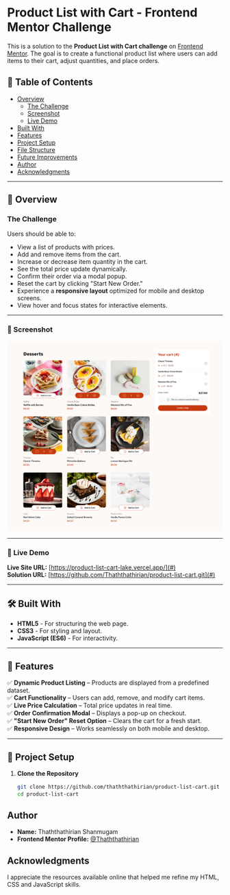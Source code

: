 # Product List with Cart - Frontend Mentor Challenge

This is a solution to the **Product List with Cart challenge** on [Frontend Mentor](https://www.frontendmentor.io/challenges/product-list-with-cart-5MmqLVAp_d). The goal is to create a functional product list where users can add items to their cart, adjust quantities, and place orders.

## 📝 Table of Contents

- [Overview](#overview)
  - [The Challenge](#the-challenge)
  - [Screenshot](#screenshot)
  - [Live Demo](#live-demo)
- [Built With](#built-with)
- [Features](#features)
- [Project Setup](#project-setup)
- [File Structure](#file-structure)
- [Future Improvements](#future-improvements)
- [Author](#author)
- [Acknowledgments](#acknowledgments)

---

## 📌 Overview

### The Challenge

Users should be able to:

- View a list of products with prices.
- Add and remove items from the cart.
- Increase or decrease item quantity in the cart.
- See the total price update dynamically.
- Confirm their order via a modal popup.
- Reset the cart by clicking "Start New Order."
- Experience a **responsive layout** optimized for mobile and desktop screens.
- View hover and focus states for interactive elements.

---

### 📸 Screenshot

![Project Screenshot](./design/desktop-products-added-cart.png)

---

### 🔗 Live Demo

**Live Site URL:** [https://product-list-cart-lake.vercel.app/](#)  
**Solution URL:** [https://github.com/Thaththathirian/product-list-cart.git](#)

---

## 🛠️ Built With

- **HTML5** - For structuring the web page.
- **CSS3** - For styling and layout.
- **JavaScript (ES6)** - For interactivity.

---

## 🚀 Features

✅ **Dynamic Product Listing** – Products are displayed from a predefined dataset.  
✅ **Cart Functionality** – Users can add, remove, and modify cart items.  
✅ **Live Price Calculation** – Total price updates in real time.  
✅ **Order Confirmation Modal** – Displays a pop-up on checkout.  
✅ **"Start New Order" Reset Option** – Clears the cart for a fresh start.  
✅ **Responsive Design** – Works seamlessly on both mobile and desktop.

---

## 🔧 Project Setup

1. **Clone the Repository**
   ```sh
   git clone https://github.com/thaththathirian/product-list-cart.git
   cd product-list-cart
   ```

## Author

- **Name:** Thaththathirian Shanmugam
- **Frontend Mentor Profile:** [@Thaththathirian](https://www.frontendmentor.io/profile/Thaththathirian)

## Acknowledgments

I appreciate the resources available online that helped me refine my HTML, CSS and JavaScript skills.

